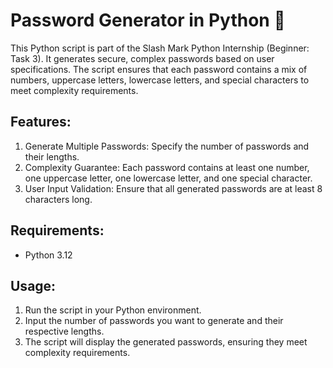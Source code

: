 # Password Generator in Python 🔐

This Python script is part of the Slash Mark Python Internship (Beginner: Task 3). It generates secure, complex passwords based on user specifications. The script ensures that each password contains a mix of numbers, uppercase letters, lowercase letters, and special characters to meet complexity requirements.

## Features:

1. Generate Multiple Passwords: Specify the number of passwords and their lengths.
2. Complexity Guarantee: Each password contains at least one number, one uppercase letter, one lowercase letter, and one special character.
3. User Input Validation: Ensure that all generated passwords are at least 8 characters long.

## Requirements:
- Python 3.12

## Usage:
1. Run the script in your Python environment.
2. Input the number of passwords you want to generate and their respective lengths.
3. The script will display the generated passwords, ensuring they meet complexity requirements.
